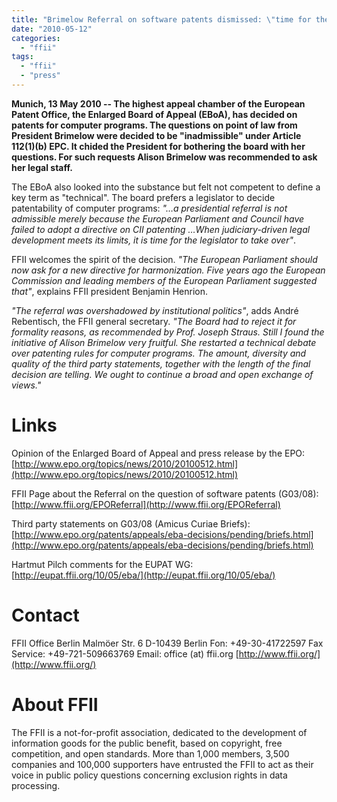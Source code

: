 ```yaml
---
title: "Brimelow Referral on software patents dismissed: \"time for the legislator to take over\""
date: "2010-05-12"
categories: 
  - "ffii"
tags: 
  - "ffii"
  - "press"
---
```


**Munich, 13 May 2010 -- The highest appeal chamber of the European Patent Office, the Enlarged Board of Appeal (EBoA), has decided on patents for computer programs. The questions on point of law from President Brimelow were decided to be "inadmissible" under Article 112(1)(b) EPC. It chided the President for bothering the board with her questions. For such requests Alison Brimelow was recommended to ask her legal staff.**

The EBoA also looked into the substance but felt not competent to define a key term as "technical". The board prefers a legislator to decide patentability of computer programs: _"…a presidential referral is not admissible merely because the European Parliament and Council have failed to adopt a directive on CII patenting …When judiciary-driven legal development meets its limits, it is time for the legislator to take over"_.

FFII welcomes the spirit of the decision. _"The European Parliament should now ask for a new directive for harmonization. Five years ago the European Commission and leading members of the European Parliament suggested that"_, explains FFII president Benjamin Henrion.

_"The referral was overshadowed by institutional politics"_, adds André Rebentisch, the FFII general secretary. _"The Board had to reject it for formality reasons, as recommended by Prof. Joseph Straus. Still I found the initiative of Alison Brimelow very fruitful. She restarted a technical debate over patenting rules for computer programs. The amount, diversity and quality of the third party statements, together with the length of the final decision are telling. We ought to continue a broad and open exchange of views."_

# Links

Opinion of the Enlarged Board of Appeal and press release by the EPO: [http://www.epo.org/topics/news/2010/20100512.html](http://www.epo.org/topics/news/2010/20100512.html)

FFII Page about the Referral on the question of software patents (G03/08): [http://www.ffii.org/EPOReferral](http://www.ffii.org/EPOReferral)

Third party statements on G03/08 (Amicus Curiae Briefs): [http://www.epo.org/patents/appeals/eba-decisions/pending/briefs.html](http://www.epo.org/patents/appeals/eba-decisions/pending/briefs.html)

Hartmut Pilch comments for the EUPAT WG: [http://eupat.ffii.org/10/05/eba/](http://eupat.ffii.org/10/05/eba/)

# Contact

FFII Office Berlin Malmöer Str. 6 D-10439 Berlin Fon: +49-30-41722597 Fax Service: +49-721-509663769 Email: office (at) ffii.org [http://www.ffii.org/](http://www.ffii.org/)

# About FFII

The FFII is a not-for-profit association, dedicated to the development of information goods for the public benefit, based on copyright, free competition, and open standards. More than 1,000 members, 3,500 companies and 100,000 supporters have entrusted the FFII to act as their voice in public policy questions concerning exclusion rights in data processing.
